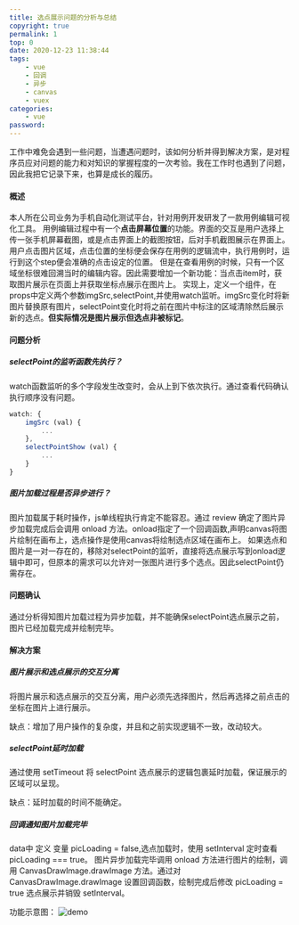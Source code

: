 ```yaml
---
title: 选点展示问题的分析与总结
copyright: true
permalink: 1
top: 0
date: 2020-12-23 11:38:44
tags:
    - vue
    - 回调
    - 异步
    - canvas
    - vuex
categories:
    - vue
password:
---
```


工作中难免会遇到一些问题，当遭遇问题时，该如何分析并得到解决方案，是对程序员应对问题的能力和对知识的掌握程度的一次考验。我在工作时也遇到了问题，因此我把它记录下来，也算是成长的履历。<!--more-->

#### 概述
本人所在公司业务为手机自动化测试平台，针对用例开发研发了一款用例编辑可视化工具。
用例编辑过程中有一个**点击屏幕位置**的功能。界面的交互是用户选择上传一张手机屏幕截图，或是点击界面上的截图按钮，后对手机截图展示在界面上。用户点击图片区域，点击位置的坐标便会保存在用例的逻辑流中，执行用例时，运行到这个step便会准确的点击设定的位置。
但是在查看用例的时候，只有一个区域坐标很难回溯当时的编辑内容。因此需要增加一个新功能：当点击item时，获取图片展示在页面上并获取坐标点展示在图片上。
实现上，定义一个组件，在props中定义两个参数imgSrc,selectPoint,并使用watch监听。imgSrc变化时将新图片替换原有图片，selectPoint变化时将之前在图片中标注的区域清除然后展示新的选点。**但实际情况是图片展示但选点非被标记**。

#### 问题分析

##### selectPoint的监听函数先执行？

watch函数监听的多个字段发生改变时，会从上到下依次执行。通过查看代码确认执行顺序没有问题。
```js
watch: {
    imgSrc (val) {
        ...
    },
    selectPointShow (val) {
        ...
    }
}
```
##### 图片加载过程是否异步进行？

图片加载属于耗时操作，js单线程执行肯定不能容忍。通过 review 确定了图片异步加载完成后会调用 onload 方法。onload指定了一个回调函数,声明canvas将图片绘制在画布上，选点操作是使用canvas将绘制选点区域在画布上。
如果选点和图片是一对一存在的，移除对selectPoint的监听，直接将选点展示写到onload逻辑中即可，但原本的需求可以允许对一张图片进行多个选点。因此selectPoint仍需存在。

#### 问题确认

通过分析得知图片加载过程为异步加载，并不能确保selectPoint选点展示之前，图片已经加载完成并绘制完毕。

#### 解决方案

##### 图片展示和选点展示的交互分离

将图片展示和选点展示的交互分离，用户必须先选择图片，然后再选择之前点击的坐标在图片上进行展示。

缺点：增加了用户操作的复杂度，并且和之前实现逻辑不一致，改动较大。

##### selectPoint延时加载

通过使用 setTimeout 将 selectPoint 选点展示的逻辑包裹延时加载，保证展示的区域可以呈现。

缺点：延时加载的时间不能确定。

##### 回调通知图片加载完毕
data中 定义 变量 picLoading = false,选点加载时，使用 setInterval 定时查看 picLoading === true。
图片异步加载完毕调用 onload 方法进行图片的绘制，调用 CanvasDrawImage.drawImage 方法。通过对 CanvasDrawImage.drawImage 设置回调函数，绘制完成后修改 picLoading = true 选点展示并销毁 setInterval。


功能示意图：
![demo](/images/选点展示问题的分析与总结/1.gif)

